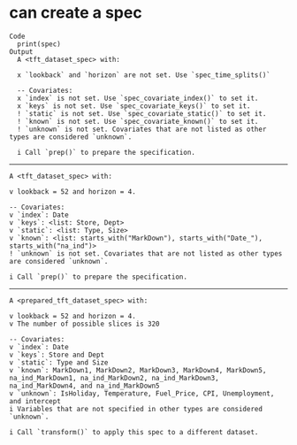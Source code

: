 # can create a spec

    Code
      print(spec)
    Output
      A <tft_dataset_spec> with:
      
      x `lookback` and `horizon` are not set. Use `spec_time_splits()` 
      
      -- Covariates: 
      x `index` is not set. Use `spec_covariate_index()` to set it.
      x `keys` is not set. Use `spec_covariate_keys()` to set it.
      ! `static` is not set. Use `spec_covariate_static()` to set it.
      ! `known` is not set. Use `spec_covariate_known()` to set it.
      ! `unknown` is not set. Covariates that are not listed as other types are considered `unknown`.
      
      i Call `prep()` to prepare the specification.

---

    A <tft_dataset_spec> with:
    
    v lookback = 52 and horizon = 4.
    
    -- Covariates: 
    v `index`: Date
    v `keys`: <list: Store, Dept>
    v `static`: <list: Type, Size>
    v `known`: <list: starts_with("MarkDown"), starts_with("Date_"), starts_with("na_ind")>
    ! `unknown` is not set. Covariates that are not listed as other types are considered `unknown`.
    
    i Call `prep()` to prepare the specification.

---

    A <prepared_tft_dataset_spec> with:
    
    v lookback = 52 and horizon = 4.
    v The number of possible slices is 320
    
    -- Covariates: 
    v `index`: Date
    v `keys`: Store and Dept
    v `static`: Type and Size
    v `known`: MarkDown1, MarkDown2, MarkDown3, MarkDown4, MarkDown5, na_ind_MarkDown1, na_ind_MarkDown2, na_ind_MarkDown3, na_ind_MarkDown4, and na_ind_MarkDown5
    v `unknown`: IsHoliday, Temperature, Fuel_Price, CPI, Unemployment, and intercept
    i Variables that are not specified in other types are considered `unknown`.
    
    i Call `transform()` to apply this spec to a different dataset.

